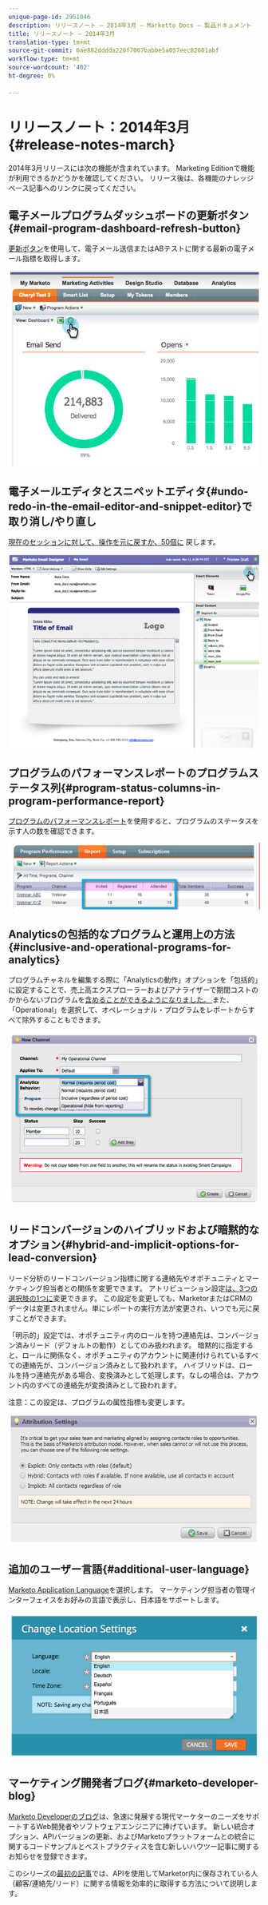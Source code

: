 ```yaml
---
unique-page-id: 2951046
description: リリースノート — 2014年3月 — Marketto Docs — 製品ドキュメント
title: リリースノート — 2014年3月
translation-type: tm+mt
source-git-commit: 6ae882dddda220f7067babbe5a057eec82601abf
workflow-type: tm+mt
source-wordcount: '402'
ht-degree: 0%

---
```



# リリースノート：2014年3月{#release-notes-march}

2014年3月リリースには次の機能が含まれています。 Marketing Editionで機能が利用できるかどうかを確認してください。 リリース後は、各機能のナレッジベース記事へのリンクに戻ってください。

## 電子メールプログラムダッシュボードの更新ボタン{#email-program-dashboard-refresh-button}

[更新ボタン](/help/marketo/product-docs/email-marketing/email-programs/email-program-data/use-the-email-program-dashboard.md)を使用して、電子メール送信またはABテストに関する最新の電子メール指標を取得します。

![](assets/image2014-9-22-11-3a35-3a15.png)

## 電子メールエディタとスニペットエディタ{#undo-redo-in-the-email-editor-and-snippet-editor}で取り消し/やり直し

[現在のセッションに対して、操作を元に戻すか、50個に](/help/marketo/product-docs/email-marketing/general/email-editor-2/edit-elements-in-an-email.md) 戻します。

![](assets/image2014-9-22-11-3a35-3a40.png)

## プログラムのパフォーマンスレポートのプログラムステータス列{#program-status-columns-in-program-performance-report}

[プログラムのパフォーマンスレポート](/help/marketo/product-docs/core-marketo-concepts/programs/program-performance-report/add-program-status-columns-to-a-program-report.md)を使用すると、プログラムのステータスを示す人の数を確認できます。

![](assets/image2014-9-22-11-3a36-3a13.png)

## Analyticsの包括的なプログラムと運用上の方法{#inclusive-and-operational-programs-for-analytics}

プログラムチャネルを編集する際に「Analyticsの動作」オプションを「包括的」に設定することで、売上高エクスプローラーおよびアナライザーで期間コストのかからないプログラムを[含めることができるようになりました。 ](/help/marketo/product-docs/reporting/revenue-cycle-analytics/program-analytics/make-a-program-without-a-period-cost-available-in-revenue-explorer-and-analyzers.md)また、「Operational」を選択して、オペレーショナル・プログラムをレポートからすべて除外することもできます。

![](assets/image2014-9-22-11-3a36-3a32.png)

## リードコンバージョンのハイブリッドおよび暗黙的なオプション{#hybrid-and-implicit-options-for-lead-conversion}

リード分析のリードコンバージョン指標に関する連絡先やオポチュニティとマーケティング担当者との関係を変更できます。 アトリビューション設定[は、3つの選択肢の1つに](/help/marketo/product-docs/administration/settings/change-attribution-settings-for-analytics.md)変更できます。 この設定を変更しても、MarketorまたはCRMのデータは変更されません。単にレポートの実行方法が変更され、いつでも元に戻すことができます。

「明示的」設定では、オポチュニティ内のロールを持つ連絡先は、コンバージョン済みリード（デフォルトの動作）としてのみ扱われます。 暗黙的に指定すると、ロールに関係なく、オポチュニティのアカウントに関連付けられているすべての連絡先が、コンバージョン済みとして扱われます。 ハイブリッドは、ロールを持つ連絡先がある場合、変換済みとして処理します。なしの場合は、アカウント内のすべての連絡先が変換済みとして扱われます。

注意：この設定は、プログラムの属性指標も変更します。

![](assets/image2014-9-22-11-3a36-3a51.png)

## 追加のユーザー言語{#additional-user-language}

[Marketo Application Language](/help/marketo/product-docs/administration/settings/select-your-language-locale-and-time-zone.md)を選択します。 マーケティング担当者の管理インターフェイスをお好みの言語で表示し、日本語をサポートします。

![](assets/image2014-9-22-11-3a37-3a14.png)

## マーケティング開発者ブログ{#marketo-developer-blog}

[Marketo Developerのブログ](https://developers.marketo.com/blog/)は、急速に発展する現代マーケターのニーズをサポートするWeb開発者やソフトウェアエンジニアに捧げています。 新しい統合オプション、APIバージョンの更新、およびMarketoプラットフォームとの統合に関するコードサンプルとベストプラクティスを含む新しいハウツー記事に関するお知らせを登録できます。

このシリーズの[最初の記事](https://developers.marketo.com/blog/retrieving-customer-and-prospect-information-from-marketo-using-the-api/)では、APIを使用してMarketor内に保存されている人（顧客/連絡先/リード）に関する情報を効率的に取得する方法について説明します。
